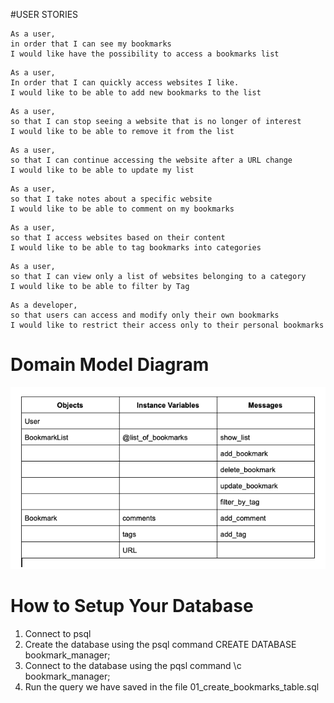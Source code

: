 
#USER STORIES

```
As a user,
in order that I can see my bookmarks
I would like have the possibility to access a bookmarks list
```
```
As a user,
In order that I can quickly access websites I like.
I would like to be able to add new bookmarks to the list
```
```
As a user,
so that I can stop seeing a website that is no longer of interest
I would like to be able to remove it from the list
```
```
As a user,
so that I can continue accessing the website after a URL change
I would like to be able to update my list
```
```
As a user,
so that I take notes about a specific website
I would like to be able to comment on my bookmarks
```
```
As a user,
so that I access websites based on their content
I would like to be able to tag bookmarks into categories
```
```
As a user,
so that I can view only a list of websites belonging to a category
I would like to be able to filter by Tag
```
```
As a developer,
so that users can access and modify only their own bookmarks
I would like to restrict their access only to their personal bookmarks
```
# Domain Model Diagram

![bookmark_diagram](https://github.com/BeneArinci/Bookmark-manager/blob/master/Screenshot%202020-06-01%20at%2014.48.13.png)

# How to Setup Your Database

1. Connect to psql
2. Create the database using the psql command CREATE DATABASE bookmark_manager;
3. Connect to the database using the pqsl command \c bookmark_manager;
4. Run the query we have saved in the file 01_create_bookmarks_table.sql
